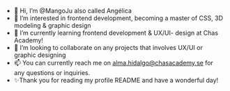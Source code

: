 - 👋 Hi, I’m @MangoJu also called Angélica
- 👀 I’m interested in frontend development, becoming a master of CSS, 3D modeling & graphic design
- 🌱 I’m currently learning frontend development & UX/UI- design at Chas Academy!
- 💞️ I’m looking to collaborate on any projects that involves UX/UI or graphic designing
- 📫 You can currently reach me on alma.hidalgo@chasacademy.se for any questions or inquiries.
- ✨Thank you for reading my profile README and have a wonderful day!

